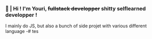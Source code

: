 ### 🙌 | Hi ! I'm Youri, ~~fullstack developper~~ shitty selflearned developper !

I mainly do JS, but also a bunch of side projet with various different language 
-# tes
